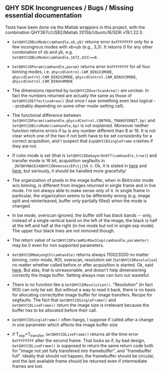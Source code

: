 ## QHY SDK Incongruences / Bugs / Missing essential documentation

Tests have been done via the Matlab wrappers in this project, with the combination
QHY367c/USB2/Matlab 2015b/Ubuntu16/SDK v19.1.22.0.

+ `SetQHYCCDBinMode(camhandle,xb,yb)` returns error `0xFFFFFFFF` only for a few incongrous modes
  with xb=yb (e.g., 3,3). It returns 0 for any other combination of xb and yb, e.g.
  `SetQHYCCDBinMode(camhandle,1672,433)==0`.

+  `GetQHYCCDParam(camhandle,param)` returns error `0xFFFFFFFF` for all four
   binning modes, i.e. `qhyccdControl.CAM_BIN1X1MODE`, `qhyccdControl.CAM_BIN2X2MODE`,
   `qhyccdControl.CAM_BIN3X3MODE`, `qhyccdControl.CAM_BIN4X4MODE`

+ The dimensions reported by `GetQHYCCDOverScanArea()` are unclear. In fact the numbers returned
  are actually the same as those of `GetQHYCCDEffectiveArea()` (but once I saw something even
  less logical -- probably depending on some other mode-setting call).

+ The functional difference between
  `SetQHYCCDParam(camhandle,qhyccdControl.CONTROL_TRANSFERBIT,bp)` and
  `SetQHYCCDBitsMode(camhandle,bp)` is not explained. Moreover neither function
  returns errors if `bp` is any number different than 8 or 16. It is not clear
  which one of the two if not both have to be set consistently for a correct acquisition,
  and I suspect that `ExpQHYCCDSingleFrame` crashes if they are not.

+ If color mode is set (that is `SetQHYCCDDebayerOnOff(camhandle,true)`) and transfer
  mode is 16 bit,
  acquisition segfaults in `_ZN7QHYBASE14QHYCCDDemosaicEPvjjjS0_h`. Ok, it is stated in
  [here](https://www.qhyccd.com/bbs/index.php?topic=6038.msg31762#msg31762) and
  [here](https://www.qhyccd.com/bbs/index.php?topic=5903.msg31631#msg31631),
  but seriously, it should be handled more gracefully/

+ The organization of pixels in the image buffer, when in 8bit/color mode w/o binning,
  is different from images returned in single frame and in live mode. I'm not always able
  to make sense only of it. In single frame in particular, the organization seems to be
  differently wrong (e.g. image split and reinterleaved, buffer only partially filled)
  when the mode is changed.

+ In bw mode, overscan ignored, the buffer still has black bands -- only, instead of a single
  vertical band on the left of the image, the black is half at the left and half at the right
  (in live mode but not in single exp mode).
  The upper four black lines are not removed though.

+ The return value of `GetQHYCCDParamMinMaxStep(camhandle,parameter)` may be 0 even for non supported parameters.

+ `GetQHYCCDMemLength(camhandle)` returns always 110023200 no matter binning,
   color mode, ROI, overscan, resolution set (`SetQHYCCDResolution`) no matter whether
   called before or after acquisition
   is started. Ok, said [here](https://www.qhyccd.com/bbs/index.php?topic=5903.msg31621#msg31621).
   But alas, that is unreasonable, and doesn't help dimensioning correctly the image buffer.
   Setting always max can turn out wasteful.

+ There is no function like a `GetQHYCCDResolution()`. "Resolution" (in fact ROI) can only be set. But
  without a way to read it back, there is no basis for allocating correctlythe image buffer for image
  transfers. Recipe for segfaults. The fact that `GetQHYCCDSingleFrame()` and `GetQHYCCDLiveFrame()`
  return the image size is irrelevant because the buffer has to be allocated before their call.

+ `GetQHYCCDSingleFrame()` often hangs, I suppose if called after a change in one parameter
   which affects the image buffer size

+ if T<sub>exp</sub>&lt;T<sub>transfer</sub>, `GetQHYCCDLiveFrame()` returns all the time error
 `0xFFFFFFFF` after the second frame. That looks as if, by bad design, `GetQHYCCDLiveFrame()` is
 supposed to return the same return code both for "image not yet fully transfered into framebuffer",
 and "framebuffer full". Ideally that should not happen, the framebuffer should be circular, and
 the last available frame should be returned even if intermediate frames are lost.

